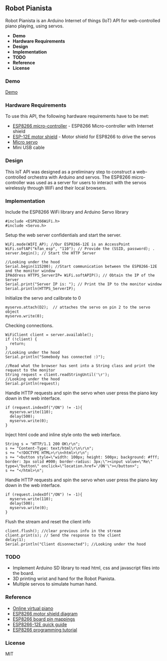  ## Robot Pianista

Robot Pianista is an Arduino Internet of things (IoT) API for web-controlled piano playing, using servos.  

  - **Demo**  
  - **Hardware Requirements**  
  - **Design**  
  - **Implementation**  
  - **TODO**  
  - **Reference**  
  - **License**  

### Demo
[Demo](https://vimeo.com/202894019)

### Hardware Requirements
To use this API, the following hardware requirements have to be met:
* [ESP8266 micro-controller](https://en.wikipedia.org/wiki/ESP8266) - ESP8266 Micro-controller with Internet shield
* [ESP-12E motor shield](https://smartarduino.gitbooks.io/user-mannual-for-esp-12e-motor-shield/content/interface.html) - Motor shield for ESP8266 to drive the servos
* [Micro servo](https://www.adafruit.com/products/169?gclid=Cj0KEQiA_eXEBRDP8fnIlJDXxsIBEiQAAGfyocOxexE9orkD1clvZEldCO0z9T-eg9v4C2jLbUiJisgaAjMX8P8HAQ)
* Mini USB cable

### Design
This IoT API was designed as a preliminary step to construct a web-controlled orchestra with Arduino and servos. The ESP8266 micro-controller was used as a server for users to interact with the servos wirelessly through WiFi and their local browsers.

### Implementation
Include the ESP8266 WiFi library and Arduino Servo library
```
#include <ESP8266WiFi.h>
#include <Servo.h>
```

Setup the web server confidentials and start the server.
```
WiFi.mode(WIFI_AP); //Our ESP8266-12E is an AccessPoint
WiFi.softAP("kfan_esp", "110"); // Provide the (SSID, password); .
server.begin(); // Start the HTTP Server

//Looking under the hood
Serial.begin(115200); //Start communication between the ESP8266-12E and the monitor window
IPAddress HTTPS_ServerIP= WiFi.softAPIP(); // Obtain the IP of the Server
Serial.print("Server IP is: "); // Print the IP to the monitor window
Serial.println(HTTPS_ServerIP);
```

Initialize the servo and calibrate to 0
```
myservo.attach(D2);  // attaches the servo on pin 2 to the servo object
myservo.write(0);
```

Checking connections.
```
WiFiClient client = server.available();
if (!client) {
  return;
}
//Looking under the hood
Serial.println("Somebody has connected :)");

//Read what the browser has sent into a String class and print the request to the monitor
String request = client.readStringUntil('\r');
//Looking under the hood
Serial.println(request);
```

Handle HTTP requests and spin the servo when user press the piano key down in the web interface.
```
if (request.indexOf("/ON") != -1){
  myservo.write(110);
  delay(500);
  myservo.write(0);
}
```

Inject html code and inline style onto the web interface.
```
String s = "HTTP/1.1 200 OK\r\n";
s += "Content-Type: text/html\r\n\r\n";
s += "<!DOCTYPE HTML>\r\n<html>\r\n";
s += "<button style=\"width: 100px; height: 500px; background: #fff; border: 3px solid #000; border-radius: 3px;\"><input value=\"Re\" type=\"button\" onclick=\"location.href='/ON'\"></button>";
s += "</html>\n";
```

Handle HTTP requests and spin the servo when user press the piano key down in the web interface.
```
if (request.indexOf("/ON") != -1){
  myservo.write(110);
  delay(500);
  myservo.write(0);
}
```

Flush the stream and reset the client info
```
client.flush(); //clear previous info in the stream
client.print(s); // Send the response to the client
delay(1);
Serial.println("Client disonnected"); //Looking under the hood
```

### TODO
 - Implement Arduino SD library to read html, css and javascript files into the board.  
 - 3D printing wrist and hand for the Robot Pianista.  
 - Multiple servos to simulate human hand.    

### Reference  
 * [Online virtual piano](http://piano-player.info)  
 * [ESP8266 motor shield diagram](http://amazingrobots.net/resources/motor_shield_diagram/)  
 * [ESP8266 board pin mappings](http://amazingrobots.net/resources/nodemcu_pinout/)  
 * [ESP8266-12E quick guide](http://ucla.mehtank.com/teaching/2016-17--02--ee183da/esp8266-12e-quick.pdf)  
 * [ESP8266 programming tutorial](http://www.instructables.com/id/Programming-the-ESP8266-12E-using-Arduino-software/)  

### License  
MIT  

[//]: # (These are reference links used in the body of this note and get stripped out when the markdown processor does its job. There is no need to format nicely because it shouldn't be seen. Thanks SO - http://stackoverflow.com/questions/4823468/store-comments-in-markdown-syntax)


   [dill]: <https://github.com/joemccann/dillinger>
   [git-repo-url]: <https://github.com/joemccann/dillinger.git>
   [john gruber]: <http://daringfireball.net>
   [@thomasfuchs]: <http://twitter.com/thomasfuchs>
   [df1]: <http://daringfireball.net/projects/markdown/>
   [markdown-it]: <https://github.com/markdown-it/markdown-it>
   [Ace Editor]: <http://ace.ajax.org>
   [node.js]: <http://nodejs.org>
   [Twitter Bootstrap]: <http://twitter.github.com/bootstrap/>
   [keymaster.js]: <https://github.com/madrobby/keymaster>
   [jQuery]: <http://jquery.com>
   [@tjholowaychuk]: <http://twitter.com/tjholowaychuk>
   [express]: <http://expressjs.com>
   [AngularJS]: <http://angularjs.org>
   [Gulp]: <http://gulpjs.com>

   [PlDb]: <https://github.com/joemccann/dillinger/tree/master/plugins/dropbox/README.md>
   [PlGh]:  <https://github.com/joemccann/dillinger/tree/master/plugins/github/README.md>
   [PlGd]: <https://github.com/joemccann/dillinger/tree/master/plugins/googledrive/README.md>
   [PlOd]: <https://github.com/joemccann/dillinger/tree/master/plugins/onedrive/README.md>
